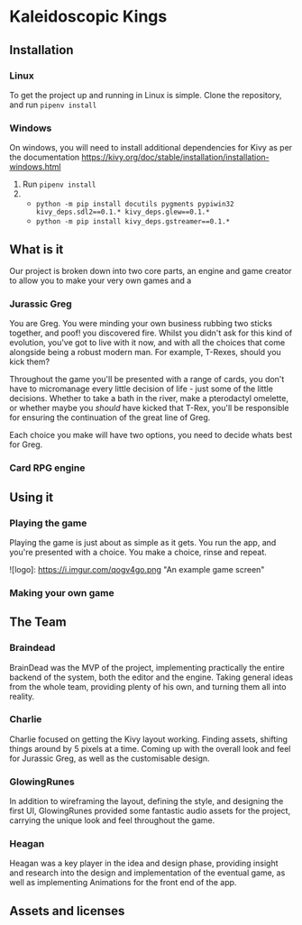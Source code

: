 # Kaleidoscopic Kings
## Installation
### Linux
To get the project up and running in Linux is simple. Clone the repository, and run `pipenv install`
### Windows
On windows, you will need to install additional dependencies for Kivy as per the documentation https://kivy.org/doc/stable/installation/installation-windows.html

1. Run `pipenv install`
2. * `python -m pip install docutils pygments pypiwin32 kivy_deps.sdl2==0.1.* kivy_deps.glew==0.1.*`
    * `python -m pip install kivy_deps.gstreamer==0.1.*`


## What is it
Our project is broken down into two core parts, an engine and game creator to allow you to make your very own games and
a 
### Jurassic Greg
You are Greg. You were minding your own business rubbing two sticks together, and poof! you discovered fire. Whilst you 
didn't ask for this kind of evolution, you've got to live with it now, and with all the choices that come alongside being a robust modern man. 
For example, T-Rexes, should you kick them?


Throughout the game you'll be presented with a range of cards, you don't have to micromanage every little decision of 
life - just some of the little decisions. Whether to take a bath in the river, make a pterodactyl omelette, or whether 
maybe you *should* have kicked that T-Rex, you'll be responsible for ensuring the continuation of the great line of Greg.

Each choice you make will have two options, you need to decide whats best for Greg.

### Card RPG engine
## Using it
### Playing the game
Playing the game is just about as simple as it  gets. You run the app, and you're presented with a choice. You make a choice,
rinse and repeat. 

![logo]: https://i.imgur.com/qogv4go.png "An example game screen"

### Making your own game

## The Team
### Braindead
BrainDead was the MVP of the project, implementing practically the entire backend of the system, both the editor and the engine. 
Taking general ideas from the whole team, providing plenty of his own, and turning them all into reality.
### Charlie
Charlie focused on getting the Kivy layout working. Finding assets, shifting things around by 5 pixels at a time. 
Coming up with the overall look and feel for Jurassic Greg, as well as the customisable design.
### GlowingRunes
In addition to wireframing the layout, defining the style, and designing the first UI, GlowingRunes provided some 
fantastic audio assets for the project, carrying the unique look and feel throughout the game.
### Heagan
Heagan was a key player in the idea and design phase, providing insight and research into the design and implementation 
of the eventual game, as well as implementing Animations for the front end of the app.

## Assets and licenses
